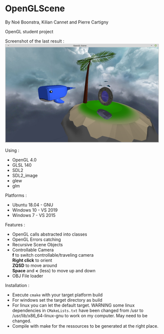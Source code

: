 # OpenGLScene
By Noé Boonstra, Kilian Cannet and Pierre Cartigny  

OpenGL student project  

Screenshot of the last result :  
![alt text](lastBuild.png)  
  
Using :  
* OpenGL 4.0  
* GLSL 140  
* SDL2  
* SDL2_image  
* glew  
* glm  
  
Platforms :  
* Ubuntu 18.04 - GNU  
* Windows 10 - VS 2019  
* Windows 7 - VS 2015  
  
Features :  
* OpenGL calls abstracted into classes  
* OpenGL Errors catching  
* Recursive Scene Objects  
* Controllable Camera  
**f** to switch controllable/traveling camera  
**Right click** to orient  
**ZQSD** to move around  
**Space** and **<** (less) to move up and down  
* OBJ File loader  

Installation :  
* Execute `cmake` with your target platform build
* For windows set the target directory as build
* For linux you can let the default target. WARNING some linux dependencies in `CMakeLists.txt` have been changed from /usr to /usr/lib/x86_64-linux-gnu to work on my computer. May need to be changed. 
* Compile with make for the ressources to be generated at the right place.
